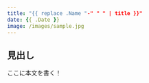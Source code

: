 ```yaml
---
title: "{{ replace .Name "-" " " | title }}"
date: {{ .Date }}
image: /images/sample.jpg
---
```


## 見出し

ここに本文を書く！

